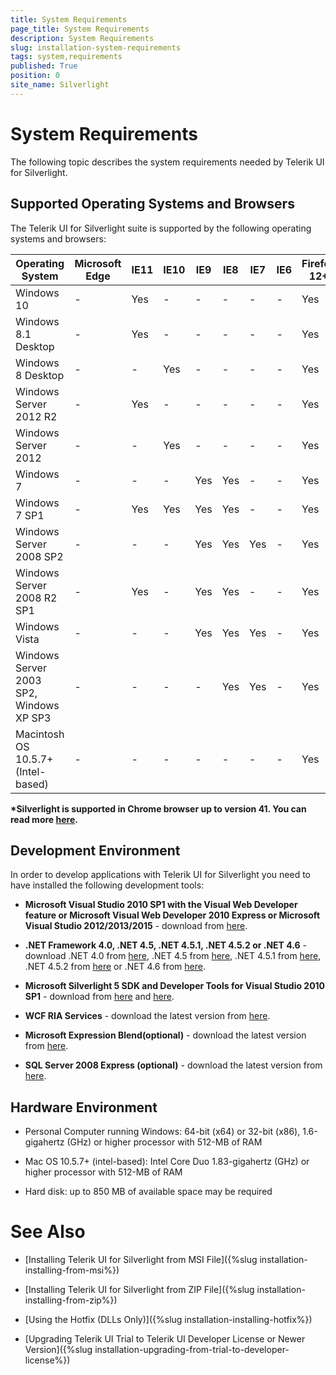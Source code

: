 ```yaml
---
title: System Requirements
page_title: System Requirements
description: System Requirements
slug: installation-system-requirements
tags: system,requirements
published: True
position: 0
site_name: Silverlight
---
```


# System Requirements

The following topic describes the system requirements needed by Telerik UI for Silverlight. 

## Supported Operating Systems and Browsers

The Telerik UI for Silverlight suite is supported by the following operating systems and browsers:

| Operating System                        	| Microsoft Edge| IE11 	| IE10 	| IE9 	| IE8 	| IE7 	| IE6 	| Firefox 12+ 	| Safari 4+ 	| Chrome *	|
|-----------------------------------------	|--------------	|------	|------	|-----	|-----	|-----	|-----	|-------------	|-----------	|------------	|
| Windows 10                            	| -  			| Yes  	| -    	| -   	| -   	| -   	| -   	| Yes         	| -         	| Yes        	|
| Windows 8.1 Desktop                     	| - 			| Yes  	| -    	| -   	| -   	| -   	| -   	| Yes         	| -         	| Yes        	|
| Windows 8 Desktop                       	| -    			| -    	| Yes  	| -   	| -   	| -   	| -   	| Yes         	| -         	| Yes        	|
| Windows Server 2012 R2                  	| -  			| Yes  	| -    	| -   	| -   	| -   	| -   	| Yes         	| -         	| Yes        	|
| Windows Server 2012                     	| -    			| -    	| Yes  	| -   	| -   	| -   	| -   	| Yes         	| -         	| Yes        	|
| Windows 7                               	| -  		  	| -    	| -    	| Yes 	| Yes 	| -   	| -   	| Yes         	| -         	| Yes        	|
| Windows 7 SP1                           	| -  			| Yes  	| Yes  	| Yes 	| Yes 	| -   	| -   	| Yes         	| -         	| Yes        	|
| Windows Server 2008 SP2                 	| -    			| -    	| -    	| Yes 	| Yes 	| Yes 	| -   	| Yes         	| -         	| Yes        	|
| Windows Server 2008 R2 SP1              	| -  			| Yes  	| -    	| Yes 	| Yes 	| -   	| -   	| Yes         	| -         	| Yes        	|
| Windows Vista                           	| -   		 	| -    	| -    	| Yes 	| Yes 	| Yes 	| -   	| Yes         	| -         	| Yes        	|
| Windows Server 2003 SP2, Windows XP SP3 	| -   		 	| -    	| -    	| -   	| Yes 	| Yes 	| -   	| Yes         	| -         	| Yes        	|
| Macintosh OS 10.5.7+ (Intel-based)      	| -   		 	| -    	| -    	| -   	| -   	| -   	| -   	| Yes         	| Yes       	| -          	|


__*Silverlight is supported in Chrome browser up to version 41. You can read more [here](https://www.chromium.org/developers/npapi-deprecation).__

## Development Environment

In order to develop applications with Telerik UI for Silverlight you need to have installed the following development tools:
				
* __Microsoft Visual Studio 2010 SP1 with the Visual Web Developer feature or Microsoft Visual Web Developer 2010 Express or Microsoft Visual Studio 2012/2013/2015__ - download from [here](http://www.microsoft.com/visualstudio/eng/downloads).
					
* __.NET Framework 4.0, .NET 4.5, .NET 4.5.1, .NET 4.5.2 or .NET 4.6__ - download .NET 4.0 from [here](http://www.microsoft.com/downloads/details.aspx?FamilyID=9cfb2d51-5ff4-4491-b0e5-b386f32c0992&displaylang=en), .NET 4.5 from [here](http://www.microsoft.com/en-us/download/details.aspx?id=30653), .NET 4.5.1 from [here](http://www.microsoft.com/en-us/download/details.aspx?id=40779), .NET 4.5.2 from [here](http://www.microsoft.com/en-us/download/details.aspx?id=42642) or .NET 4.6 from [here](https://www.microsoft.com/en-us/download/details.aspx?id=48130).
					
* __Microsoft Silverlight 5 SDK and Developer Tools for Visual Studio 2010 SP1__ - download from [here](http://www.microsoft.com/en-us/download/details.aspx?id=28359) and [here](http://www.microsoft.com/en-us/download/details.aspx?id=28358).
					
* __WCF RIA Services__ - download the latest version from [here](http://www.silverlight.net/learn/advanced-techniques/wcf-ria-services/get-started-with-wcf-ria-services).
					
* __Microsoft Expression Blend(optional)__ - download the latest version from [here](http://www.microsoft.com/expression/products/Blend_Overview.aspx).
					
* __SQL Server 2008 Express (optional)__ - download the latest version from [here](http://www.microsoft.com/express/sql/download/).
					
## Hardware Environment

* Personal Computer running Windows: 64-bit (x64) or 32-bit (x86), 1.6-gigahertz (GHz) or higher processor with 512-MB of RAM

* Mac OS 10.5.7+ (intel-based): Intel Core Duo 1.83-gigahertz (GHz) or higher processor with 512-MB of RAM

* Hard disk: up to 850 MB of available space may be required

# See Also

 * [Installing Telerik UI for Silverlight from MSI File]({%slug installation-installing-from-msi%})

 * [Installing Telerik UI for Silverlight from ZIP File]({%slug installation-installing-from-zip%})

 * [Using the Hotfix (DLLs Only)]({%slug installation-installing-hotfix%})

 * [Upgrading Telerik UI Trial to Telerik UI Developer License or Newer Version]({%slug installation-upgrading-from-trial-to-developer-license%})
